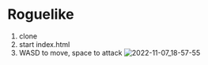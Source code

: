 # Roguelike
1) clone
2) start index.html
3) WASD to move, space to attack
![2022-11-07_18-57-55](https://user-images.githubusercontent.com/71440491/200357745-17f3028a-eb2d-480c-80f6-ff2644d29488.png)

